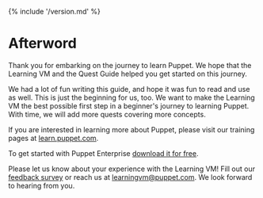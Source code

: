 {% include '/version.md' %}

# Afterword

Thank you for embarking on the journey to learn Puppet. We hope that the
Learning VM and the Quest Guide helped you get started on this journey. 

We had a lot of fun writing this guide, and hope it was fun to read and use as
well. This is just the beginning for us, too. We want to make the Learning VM the
best possible first step in a beginner's journey to learning Puppet. With time,
we will add more quests covering more concepts. 

If you are interested in learning more about Puppet, please visit our training pages at [learn.puppet.com](https://learn.puppet.com).

To get started with Puppet Enterprise [download it for
free](https://puppet.com/download-puppet-enterprise).

Please let us know about your experience with the Learning VM! Fill out our
[feedback survey](http://puppet.Learning-VM-Feedback.sgizmo.com/s3/) or
reach us at [learningvm@puppet.com](mailto:learningvm@puppet.com). We
look forward to hearing from you.

